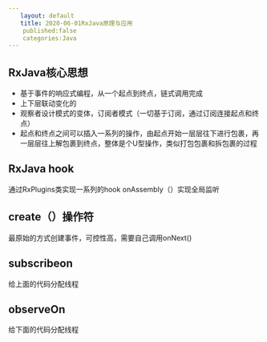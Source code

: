 ```yaml
---
　　layout: default
　　title: 2020-06-01RxJava原理与应用
	published:false
	categories:Java
---
```


## RxJava核心思想 ##

- 基于事件的响应式编程，从一个起点到终点，链式调用完成
- 上下层联动变化的
- 观察者设计模式的变体，订阅者模式（一切基于订阅，通过订阅连接起点和终点）
- 起点和终点之间可以插入一系列的操作，由起点开始一层层往下进行包裹，再一层层往上解包裹到终点，整体是个U型操作，类似打包包裹和拆包裹的过程


## RxJava hook ##

通过RxPlugins类实现一系列的hook
onAssembly（）实现全局监听

## create（）操作符 ##
最原始的方式创建事件，可控性高，需要自己调用onNext()

## subscribeon ##
给上面的代码分配线程

## observeOn ##
给下面的代码分配线程

